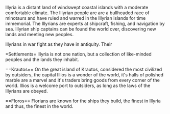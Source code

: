 Illyria is a distant land of windswept coastal islands with a moderate comfortable climate. The Illyrian people are are a bullheaded race of minotaurs and have ruled and warred in the Illyrian islands for time immemorial. The Illyrians are experts at shipcraft, fishing, and navigation by sea. Illyrian ship captains can be found the world over, discovering new lands and meeting new peoples. 

Illyrians in war fight as they have in antiquity. Their 

=Settlements=
Illyria is not one nation, but a collection of like-minded peoples and the lands they inhabit. 

==Krautos==
On the great island of Krautos, considered the most civilized by outsiders, the capital Illios is a wonder of the world, it's halls of polished marble are a marvel and it's traders bring goods from every corner of the world. Illios is a welcome port to outsiders, as long as the laws of the Illyrians are obeyed.

==Floros==
Florians are known for the ships they build, the finest in Illyria and thus, the finest in the world.
